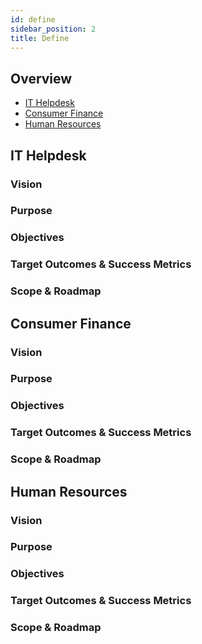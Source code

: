 ```yaml
---
id: define
sidebar_position: 2
title: Define
---
```

## Overview
- [IT Helpdesk](#it-helpdesk)
- [Consumer Finance](#consumer-finance)
- [Human Resources](#human-resources)
## **IT Helpdesk**<a name="it-helpdesk"></a>
### Vision

### Purpose

### Objectives

### Target Outcomes & Success Metrics

### Scope & Roadmap

## **Consumer Finance** <a name="consumer-finance"></a>
### Vision

### Purpose

### Objectives

### Target Outcomes & Success Metrics

### Scope & Roadmap

## **Human Resources** <a name="human-resource"></a>
### Vision

### Purpose

### Objectives

### Target Outcomes & Success Metrics

### Scope & Roadmap


